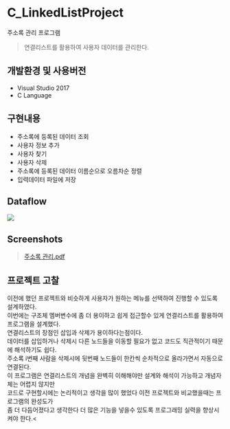 # C_LinkedListProject
주소록 관리 프로그램
> 연결리스트를 활용하여 사용자 데이터를 관리한다. 

## 개발환경 및 사용버전
- Visual Studio 2017
- C Language

## 구현내용
- 주소록에 등록된 데이터 조회
- 사용자 정보 추가
- 사용자 찾기
- 사용자 삭제
- 주소록에 등록된 데이터 이름순으로 오름차순 정렬
- 입력데이터 파일에 저장

## Dataflow
<img src="https://user-images.githubusercontent.com/76413580/111422553-39a28980-8732-11eb-9a61-1244867263c6.png"></image>

## Screenshots
>[주소록 관리.pdf](https://github.com/imyanghw/C_LinkedListProject/files/6154504/default.pdf)

## 프로젝트 고찰
이전에 했던 프로젝트와 비슷하게 사용자가 원하는 메뉴를 선택하여 진행할 수 있도록 설계하였다.<br>
이번에는 구조체 멤버변수에 좀 더 용이하고 쉽게 접근할수 있게 연결리스트를 활용하여 프로그램을 설계했다.<br>
연결리스트의 장점인 삽입과 삭제가 용이하다는점이다.<br>
데이터를 삽입하거나 삭제시 다른 노드들을 이동할 필요가 없고 코드도 직관적이기 때문에 해석하기도 쉽다.<br>
주소록 i번째 사람을 삭제시에 뒷번째 노드들이 한칸씩 순차적으로 올라가면서 자동으로 연결된다.<br>
이 프로그램은 연결리스트의 개념을 완벽히 이해해야만 설계와 해석이 가능하고 개념자체는 어렵지 않지만<br>
코드로 구현할시에는 논리적이고 생각을 많이 했었다 이전 프로젝트와 비교했을때는 프로그램의 완성도가<br>
좀 더 다듬어졌다고 생각한다 더 많은 기능을 넣을수 있도록 프로그래밍 실력을 향상시켜야 한다.<

